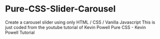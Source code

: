# Pure-CSS-Slider-Carousel
Create a carousel slider using only HTML / CSS / Vanilla Javascript 
This is just coded from the youtube tutorial of Kevin Powell
Pure CSS - Kevin Powell Tutorial
